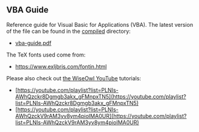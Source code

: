 VBA Guide
---

Reference guide for Visual Basic for Applications (VBA). The latest version of the file can be found in the [compiled](compiled) directory:

- [vba-guide.pdf](compiled/vba-guide.pdf)

The TeX fonts used come from:

- https://www.exljbris.com/fontin.html

Please also check out [the WiseOwl YouTube](https://www.youtube.com/@WiseOwlTutorials) tutorials:

- [https://youtube.com/playlist?list=PLNIs-AWhQzckr8Dgmgb3akx_gFMnpxTN5](https://youtube.com/playlist?list=PLNIs-AWhQzckr8Dgmgb3akx_gFMnpxTN5)
- [https://youtube.com/playlist?list=PLNIs-AWhQzckV9rAM3yv8ym4pioIMA0UR](https://youtube.com/playlist?list=PLNIs-AWhQzckV9rAM3yv8ym4pioIMA0UR)
